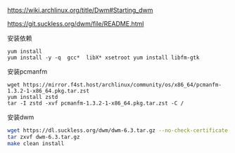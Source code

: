 https://wiki.archlinux.org/title/Dwm#Starting_dwm

https://git.suckless.org/dwm/file/README.html

安装依赖

```
yum install 
yum install -y -q  gcc*  libX* xsetroot yum install libfm-gtk
```

安装pcmanfm

```
wget https://mirror.f4st.host/archlinux/community/os/x86_64/pcmanfm-1.3.2-1-x86_64.pkg.tar.zst
yum install zstd
tar -I zstd -xvf pcmanfm-1.3.2-1-x86_64.pkg.tar.zst -C /
```

安装dwm

```bash
wget https://dl.suckless.org/dwm/dwm-6.3.tar.gz --no-check-certificate
tar zxvf dwm-6.3.tar.gz
make clean install
```

